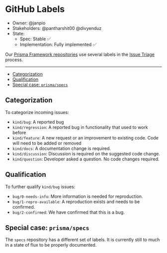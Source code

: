 # GitHub Labels

- Owner: @janpio
- Stakeholders: @pantharshit00 @divyenduz
- State: 
  - Spec: Stable ✅
  - Implementation: Fully implemented ✅

Our [Prisma Framework repositories](repositories.md) use several labels in the [Issue Triage](issue-triage.md) process.

---

<!-- START doctoc generated TOC please keep comment here to allow auto update -->
<!-- DON'T EDIT THIS SECTION, INSTEAD RE-RUN doctoc TO UPDATE -->


- [Categorization](#categorization)
- [Qualification](#qualification)
- [Special case: `prisma/specs`](#special-case-prismaspecs)

<!-- END doctoc generated TOC please keep comment here to allow auto update -->

## Categorization

To categorize incoming issues:

- `kind/bug`: A reported bug
- `kind/regression`: A reported bug in functionality that used to work before
- `kind/feature`: A new request or an improvement to existing code. Code will need to be added or removed
- `kind/docs`: A documentation change is required.
- `kind/discussion`: Discussion is required on the suggested code change. 
- `kind/question`: Developer asked a question. No code changes required.

## Qualification

To further qualify `kind/bug` issues:

- `bug/0-needs-info`:  More information is needed for reproduction.
- `bug/1-repro-available`: A reproduction exists and needs to be confirmed. 
- `bug/2-confirmed`: We have confirmed that this is a bug.

## Special case: `prisma/specs`

The `specs` repository has a different set of labels. It is currently still to much in a state of flux to be properly documented.
